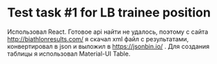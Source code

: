# Test task #1 for LB trainee position 
Использовал React.
Готовое api найти не удалось, поэтому с сайта http://biathlonresults.com/ я скачал xml файл с результатами, конвертировал в json и выложил в https://jsonbin.io/ .
Для создания таблицы я использовал Material-UI Table.
